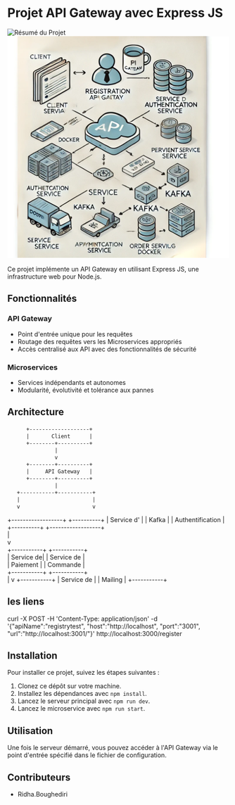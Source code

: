 # Projet API Gateway avec Express JS

![Résumé du Projet](image_url)
![Microservices Architecture](images/several%20microse.webp)


Ce projet implémente un API Gateway en utilisant Express JS, une infrastructure web pour Node.js.

## Fonctionnalités

### API Gateway

- Point d'entrée unique pour les requêtes
- Routage des requêtes vers les Microservices appropriés
- Accès centralisé aux API avec des fonctionnalités de sécurité

### Microservices

- Services indépendants et autonomes
- Modularité, évolutivité et tolérance aux pannes



## Architecture
          +-------------------+
          |       Client      |
          +--------+----------+
                   |
                   v
          +--------+----------+
          |     API Gateway   |
          +--------+----------+
                   |
       +-----------+-----------+
       |                       |
       v                       v
+------------------+       +----------+
| Service d'       |       |   Kafka   | 
| Authentification |       +----------+
+------------------+                  
       |                                
       v                               
 +-----------+         +-----------+  
 | Service de|         | Service de |  
 | Paiement  |         | Commande   |  
 +-----------+         +-----------+  
                       |
                       v
                +-----------+
                | Service de |
                | Mailing    |
                +-----------+



## les liens 
curl -X POST -H 'Content-Type: application/json' -d '{"apiName":"registrytest", "host":"http://localhost", "port":"3001", "url":"http://localhost:3001/"}' http://localhost:3000/register

## Installation

Pour installer ce projet, suivez les étapes suivantes :

1. Clonez ce dépôt sur votre machine.
2. Installez les dépendances avec `npm install`.
3. Lancez le serveur principal avec `npm run dev`.
4. Lancez le microservice avec `npm run start`.

## Utilisation

Une fois le serveur démarré, vous pouvez accéder à l'API Gateway via le point d'entrée spécifié dans le fichier de configuration.

## Contributeurs

- Ridha.Boughediri